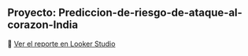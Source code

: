 ## Proyecto: Prediccion-de-riesgo-de-ataque-al-corazon-India

🔗 [Ver el reporte en Looker Studio](https://lookerstudio.google.com/s/lnw1jSnA0BE)
